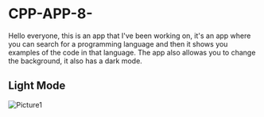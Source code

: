 # CPP-APP-8-

Hello everyone, this is an app that I've been working on, it's an app where you can search for a programming language and then it shows you examples of the code in that language.
The app also allowas you to change the background, it also has a dark mode.

<h2>Light Mode</h2>


![Picture1](https://user-images.githubusercontent.com/117765687/204168643-5d23273b-6e9d-4a3f-b733-14fe014a0b75.png)

